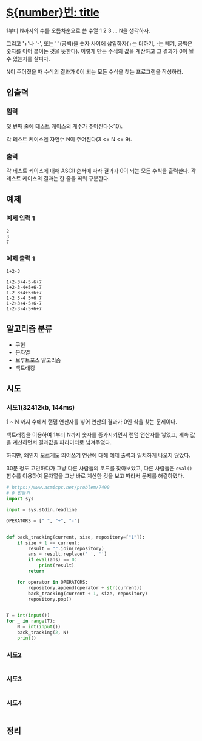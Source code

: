# [${number}번: title]()

1부터 N까지의 수를 오름차순으로 쓴 수열 1 2 3 ... N을 생각하자.

그리고 '+'나 '-', 또는 ' '(공백)을 숫자 사이에 삽입하자(+는 더하기, -는 빼기, 공백은 숫자를 이어 붙이는 것을 뜻한다). 이렇게 만든 수식의 값을 계산하고 그 결과가 0이 될 수 있는지를 살피자.

N이 주어졌을 때 수식의 결과가 0이 되는 모든 수식을 찾는 프로그램을 작성하라.

## 입출력

### 입력

첫 번째 줄에 테스트 케이스의 개수가 주어진다(<10).

각 테스트 케이스엔 자연수 N이 주어진다(3 <= N <= 9).

### 출력
각 테스트 케이스에 대해 ASCII 순서에 따라 결과가 0이 되는 모든 수식을 출력한다. 각 테스트 케이스의 결과는 한 줄을 띄워 구분한다.

## 예제

### 예제 입력 1

```text
2
3
7
```

### 예제 출력 1

```text
1+2-3

1+2-3+4-5-6+7
1+2-3-4+5+6-7
1-2 3+4+5+6+7
1-2 3-4 5+6 7
1-2+3+4-5+6-7
1-2-3-4-5+6+7
```

## 알고리즘 분류

- 구현
- 문자열
- 브루트포스 알고리즘
- 백트래킹

## 시도

### 시도1(32412kb, 144ms)

1 ~ N 까지 수에서 랜덤 연산자를 넣어 연산의 결과가 0인 식을 찾는 문제이다.

백트래킹을 이용하여 1부터 N까지 숫자를 증가시키면서 랜덤 연산자를 넣었고, 계속 값을 계산하면서 결과값을 파라미터로 넘겨주었다.

하지만, 왜인지 모르게도 띄어쓰기 연산에 대해 예제 출력과 일치하게 나오지 않았다.

30분 정도 고민하다가 그냥 다른 사람들의 코드를 찾아보았고, 다른 사람들은 `eval()` 함수를 이용하여 문자열을 그냥 바로 계산한 것을 보고 따라서 문제를 해결하였다.

```python
# https://www.acmicpc.net/problem/7490
# 0 만들기
import sys

input = sys.stdin.readline

OPERATORS = [" ", "+", "-"]


def back_tracking(current, size, repository=["1"]):
    if size + 1 == current:
        result = "".join(repository)
        ans = result.replace(' ', '')
        if eval(ans) == 0:
            print(result)
        return

    for operator in OPERATORS:
        repository.append(operator + str(current))
        back_tracking(current + 1, size, repository)
        repository.pop()


T = int(input())
for _ in range(T):
    N = int(input())
    back_tracking(2, N)
    print()
```

### 시도2

```python

```

### 시도3

```python

```

### 시도4

```python

```

## 정리


